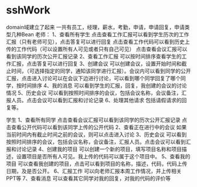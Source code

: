 # sshWork
domain域建立了起来
一共有员工，经理，薪水，考勤，申请，申请回复，申请类型几种Bean
老师：
1、查看所有学生
	点击查看工作汇报可以看到学生历次的工作汇报（只有老师可见），点击答复可以进行回复
	点击查看工作代码可以看到历史上传的工作代码（可以设置所有人可见或者只有自己可见）
	点击查看会议汇报可以看到该同学的历次公开汇报记录
2、查看工作汇报
	可以按时间排序查看学生的工作汇报，点击答复可以进行回复
3、创建会议
	可以创建会议，设置开始时间和截止时间，（可选择指定的同学，通知该同学进行汇报）。会议内可以看到同学的公开汇报，点击进入讨论可以在会议下边进行讨论，可以看到哪个同学回复了哪个同学，按时间排序
4、我的消息
	可以看到学生的汇报，回复，我创建的会议的讨论情况
5、历史会议
	可以看到按照时间排序的会议，包括会议名称，会议备注，汇报人员。点击会议可以看到汇报和讨论记录
6、处理其他请求
	包括请假请求的回复等。

学生
1、查看所有同学
	点击查看会议汇报可以看到该同学的历次公开汇报记录
	点击查看公开代码可以看到该同学上传的公开代码
2、查看正在进行中的会议
	如果当前时间内有截止时间之前的会议，则可以点击进入讨论
3、历史会议
	可以看到按照时间排序的会议，包括会议名称，会议备注，汇报人员。点击会议可以看到汇报和讨论记录
4、创建我的项目
	可以创建一个新的项目，填写项目名称和项目描述，设置项目是否所有人可见。我上传的代码可以属于这个项目中。
5、查看我的项目
	可以查看我创建的项目，点击可以看到项目的名称，描述，代码，代码上传日期，及是否公开。
6、汇报工作
	可以向老师汇报本周工作情况，并上传相关PPT等
7、查看消息
	可以查看其它同学对我的回复，对我的代码的评价等
